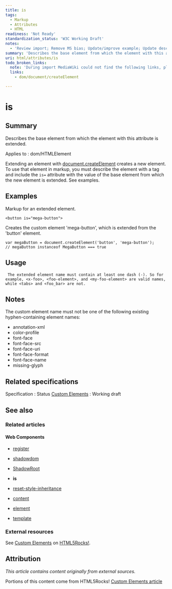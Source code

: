 ```yaml
---
title: is
tags:
  - Markup
  - Attributes
  - HTML
readiness: 'Not Ready'
standardization_status: 'W3C Working Draft'
notes:
  - 'Review import; Remove MS bias; Update/improve example; Update descriptions; Fix lists & compatibility info'
summary: 'Describes the base element from which the element with this attribute is extended.'
uri: html/attributes/is
todo_broken_links:
  note: 'During import MediaWiki could not find the following links, please fix and adjust this list.'
  links:
    - dom/document/createElement

---
```

# is

## Summary

Describes the base element from which the element with this attribute is extended.

Applies to
:   dom/HTMLElement

Extending an element with [document.createElement](/w/index.php?title=dom/document/createElement&action=edit&redlink=1) creates a new element. To use that element in markup, you must describe the element with a tag and include the `is=` attribute with the value of the base element from which the new element is extended. See examples.

## Examples

Markup for an extended element.

``` {.html}
<button is="mega-button">
```

Creates the custom element 'mega-button', which is extended from the 'button' element.

``` {.js}
var megaButton = document.createElement('button', 'mega-button');
// megaButton instanceof MegaButton === true
```

## Usage

     The extended element name must contain at least one dash (-). So for example, <x-foo>, <foo-element>, and <my-foo-element> are valid names, while <tabs> and <foo_bar> are not.

## Notes

The custom element name must not be one of the following existing hyphen-containing element names:

-   annotation-xml
-   color-profile
-   font-face
-   font-face-src
-   font-face-uri
-   font-face-format
-   font-face-name
-   missing-glyph

## Related specifications

Specification
:   Status
[Custom Elements](https://dvcs.w3.org/hg/webcomponents/raw-file/tip/spec/custom/index.html)
:   Working draft

## See also

### Related articles

#### Web Components

-   [register](/dom/Document/register)

-   [shadowdom](/dom/shadowdom)

-   [ShadowRoot](/dom/shadowdom/ShadowRoot)

-   **is**

-   [reset-style-inheritance](/html/attributes/reset-style-inheritance)

-   [content](/html/elements/content)

-   [element](/html/elements/element)

-   [template](/html/elements/template)

### External resources

See [Custom Elements](http://www.html5rocks.com/en/tutorials/webcomponents/customelements/) on [HTML5Rocks!](http://www.html5rocks.com).

## Attribution

*This article contains content originally from external sources.*

Portions of this content come from HTML5Rocks! [Custom Elements article](http://www.html5rocks.com/en/tutorials/webcomponents/customelements/)

